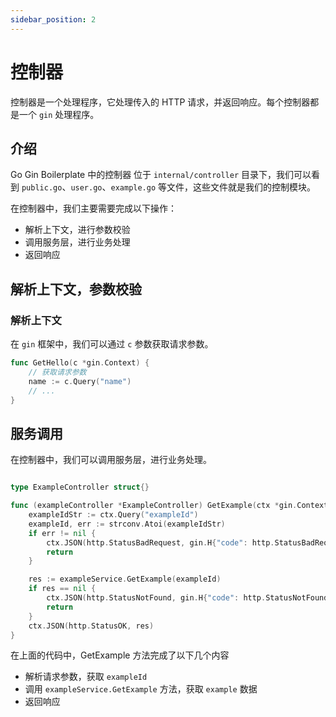 ```yaml
---
sidebar_position: 2
---
```


# 控制器

控制器是一个处理程序，它处理传入的 HTTP 请求，并返回响应。每个控制器都是一个 `gin` 处理程序。

## 介绍

Go Gin Boilerplate 中的控制器 位于 `internal/controller` 目录下，我们可以看到 `public.go`、`user.go`、`example.go` 等文件，这些文件就是我们的控制模块。

在控制器中，我们主要需要完成以下操作：

- 解析上下文，进行参数校验
- 调用服务层，进行业务处理
- 返回响应

## 解析上下文，参数校验

### 解析上下文

在 `gin` 框架中，我们可以通过 `c` 参数获取请求参数。

```go
func GetHello(c *gin.Context) {
    // 获取请求参数
    name := c.Query("name")
    // ...
}
```

<!-- ### 参数校验 -->

## 服务调用

在控制器中，我们可以调用服务层，进行业务处理。

```go

type ExampleController struct{}

func (exampleController *ExampleController) GetExample(ctx *gin.Context) {
	exampleIdStr := ctx.Query("exampleId")
	exampleId, err := strconv.Atoi(exampleIdStr)
	if err != nil {
		ctx.JSON(http.StatusBadRequest, gin.H{"code": http.StatusBadRequest, "message": "error param"})
		return
	}

	res := exampleService.GetExample(exampleId)
	if res == nil {
		ctx.JSON(http.StatusNotFound, gin.H{"code": http.StatusNotFound, "message": "Not Found"})
		return
	}
	ctx.JSON(http.StatusOK, res)
}
```

在上面的代码中，GetExample 方法完成了以下几个内容

- 解析请求参数，获取 `exampleId`
- 调用 `exampleService.GetExample` 方法，获取 `example` 数据
- 返回响应
